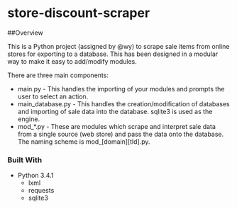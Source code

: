 # store-discount-scraper

##Overview

This is a Python project (assigned by @wy) to scrape sale items from online stores for exporting to a database. This has been designed in a modular way to make it easy to add/modify modules.

There are three main components:
* main.py - This handles the importing of your modules and prompts the user to select an action.
* main_database.py - This handles the creation/modification of databases and importing of sale data into the database. sqlite3 is used as the engine.
* mod_*.py - These are modules which scrape and interpret sale data from a single source (web store) and pass the data onto the database. The naming scheme is mod_[domain][tld].py.

### Built With

* Python 3.4.1
    * lxml
    * requests
    * sqlite3